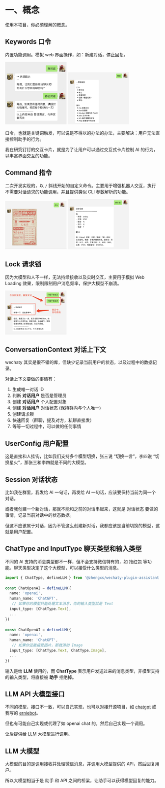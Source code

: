 # 一、概念

使用本项目，你必须理解的概念。

## Keywords 口令

内置功能调用。模拟 web 界面操作，如：新建对话，停止回复。

<img src="./media/demo-keywords.png" width="200">
<img src="./media/demo-help.png" width="200">

口令，也就是关键词触发，可以说是不得以的办法的办法，主要解决：用户无法直接控制助手的行为。

我在研究钉钉的交互卡片，就是为了让用户可以通过交互式卡片控制 AI 的行为，以丰富界面交互的功能。

## Command 指令

二次开发实现的，以 `/` 斜线开始的自定义命令。主要用于增强机器人交互，执行不需要对话请求的功能调用，并且提供类似 CLI 参数解析的功能。

<img src="./media/demo-command-my.png" width="200">
<img src="./media/demo-command-dict.png" width="200">

## Lock 请求锁

因为大模型和人不一样，无法持续接收以及实时交互，主要用于模拟 Web Loading 效果，限制限制用户消息频率，保护大模型不崩溃。

<img src="./media/demo-lock.png" width="200">

## ConversationContext 对话上下文

wechaty 其实是很不错的库，但缺少记录当前用户的状态，以及过程中的数据记录。

对话上下文要做的事情有：

1. 生成唯一对话 ID
2. 判断 **对话用户** 是否是管理员
3. 创建 **对话用户** 个人配置对象
4. 创建 **对话用户** 对话状态 (保持群内与个人唯一)
5. 创建请求锁
6. 快速回复（群聊，提及对方，私聊直接发）
7. 等等一切过程中，可以做的任何事情

## UserConfig 用户配置

这是直接和人挂钩，比如我们支持多个模型切换，张三说 “切换一言”，李四说 “切换星火”，那张三和李四就是不同的大模型。

## Session 对话状态

比如我在群里，我发给 AI 一句话，再发给 AI 一句话，应该要保持当前为同一个对话。

或者我创建一个新对话，那就不能和之前的对话串起来，这就是 对话状态 要做的事情，记录当前对话中的状态数据。

但这不应该属于对话，因为不管这么创建新对话，我都应该是当前切换的模型，这就是用户配置。

## ChatType and InputType 聊天类型和输入类型

不同的 AI 支持的消息类型都不一样，但不会支持微信特有的，如 抢红包 等功能。聊天类型决定了这个大模型，可以接受什么类型的消息。

```ts
import { ChatType, defineLLM } from '@zhengxs/wechaty-plugin-assistant'

const ChatOpenAI = defineLLM({
  name: 'openai',
  human_name: 'ChatGPT',
   // 如果你的模型只能处理文本消息，你的输入类型就是 Text
  input_type: [ChatType.Text],
  ...
})

const ChatOpenAI = defineLLM({
  name: 'openai',
  human_name: 'ChatGPT',
   // 如果你还能接受图片，那就添加 Image
  input_type: [ChatType.Text, ChatType.Image],
  ...
})
```

输入是给 **LLM** 使用的，而 **ChatType** 表示用户发送过来的消息类型，非模型支持的输入类型，将直接被 **助手** 拒绝掉。

## LLM API 大模型接口

不同的模型，接口不一致，可以自己实现，也可以对接开源项目，如 [chatgpt](https://github.com/transitive-bullshit/chatgpt-api) 或我写的 [erniebot](https://github.com/zhengxs2018/erniebot-sdk-for-js)。

但也有可能自己实现或代理了如 openai chat 的，然后自己实现一个调用。

让后提供给 LLM 大模型进行调用。

## LLM 大模型

大模型的目的是调用接收并处理微信消息，并调用大模型提供的 API，然后回复用户。

所以大模型相当于是 助手 和 API 之间的桥梁，让助手可以获得模型回复的能力。
